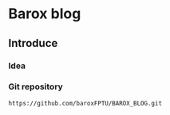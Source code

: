 # Barox blog

## Introduce

### Idea

### Git repository

```
https://github.com/baroxFPTU/BAROX_BLOG.git
```
